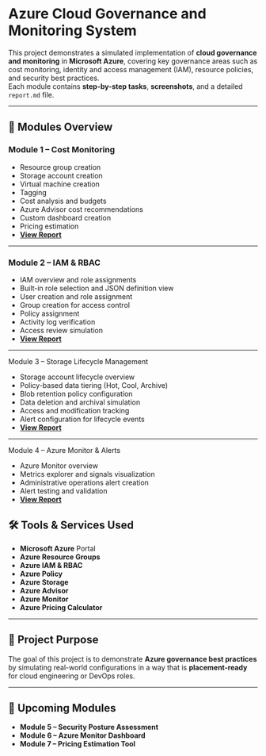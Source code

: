# Azure Cloud Governance and Monitoring System

This project demonstrates a simulated implementation of **cloud governance and monitoring** in **Microsoft Azure**, covering key governance areas such as cost monitoring, identity and access management (IAM), resource policies, and security best practices.  
Each module contains **step-by-step tasks**, **screenshots**, and a detailed `report.md` file.

---

## 📂 Modules Overview

### **Module 1 – Cost Monitoring**
- Resource group creation  
- Storage account creation  
- Virtual machine creation  
- Tagging  
- Cost analysis and budgets  
- Azure Advisor cost recommendations  
- Custom dashboard creation  
- Pricing estimation  
- **[View Report](./Module1_CostMonitoring/report.md)**

---

### **Module 2 – IAM & RBAC**
- IAM overview and role assignments  
- Built-in role selection and JSON definition view  
- User creation and role assignment  
- Group creation for access control  
- Policy assignment  
- Activity log verification  
- Access review simulation  
- **[View Report](./Module2_IAM_RBAC/report.md)**

---

Module 3 – Storage Lifecycle Management
- Storage account lifecycle overview
- Policy-based data tiering (Hot, Cool, Archive)
- Blob retention policy configuration
- Data deletion and archival simulation
- Access and modification tracking
- Alert configuration for lifecycle events
- **[View Report](./Module3_Tagging_ResourceOrganization/report.md)**

---

Module 4 – Azure Monitor & Alerts
- Azure Monitor overview
- Metrics explorer and signals visualization
- Administrative operations alert creation
- Alert testing and validation
- **[View Report](./Module4_Monitor_and_Alerts/report.md)**

## 🛠 Tools & Services Used
- **Microsoft Azure** Portal  
- **Azure Resource Groups**  
- **Azure IAM & RBAC**  
- **Azure Policy**
- **Azure Storage**
- **Azure Advisor**  
- **Azure Monitor**  
- **Azure Pricing Calculator**

---

## 📌 Project Purpose
The goal of this project is to demonstrate **Azure governance best practices** by simulating real-world configurations in a way that is **placement-ready** for cloud engineering or DevOps roles.

---

## 🚀 Upcoming Modules  
- **Module 5 – Security Posture Assessment**  
- **Module 6 – Azure Monitor Dashboard**  
- **Module 7 – Pricing Estimation Tool**
